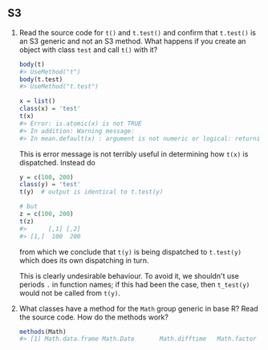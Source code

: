 S3
--

1.  Read the source code for `t()` and `t.test()` and confirm that `t.test()` is an S3 generic and not an S3 method.
    What happens if you create an object with class `test` and call `t()` with it?
    
    ```r
    body(t)
    #> UseMethod("t")
    body(t.test)
    #> UseMethod("t.test")
    
    x = list()
    class(x) = 'test'
    t(x)
    #> Error: is.atomic(x) is not TRUE
    #> In addition: Warning message:
    #> In mean.default(x) : argument is not numeric or logical: returning NA
    ```
    
    This is error message is not terribly useful in determining how `t(x)` is dispatched. Instead do
    
    ```r
    y = c(100, 200)
    class(y) = 'test'
    t(y)  # output is identical to t.test(y)
    
    # but
    z = c(100, 200)
    t(z)
    #>      [,1] [,2]
    #> [1,]  100  200
    ```
    
    from which we conclude that `t(y)` is being dispatched to `t.test(y)` which does its own dispatching in turn.
    
    This is clearly undesirable behaviour. To avoid it, we shouldn't use periods `.` in function names; if this
    had been the case, then `t_test(y)` would not be called from `t(y)`.
    
2.  What classes have a method for the `Math` group generic in base R?
    Read the source code. How do the methods work?
    
    ```r
    methods(Math)
    #> [1] Math.data.frame Math.Date       Math.difftime   Math.factor     Math.POSIXt
    ```
    
    


